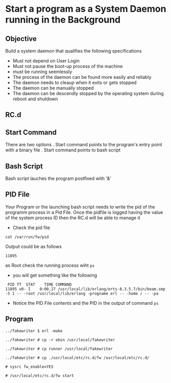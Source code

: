 # Start a program as a System Daemon running in the Background

## Objective
Build a system daemon that qualifies the following specifications

- Must not depend on User Login
- Must not pause the boot-up process of the machine
- must be running seemlessly
- The process of the daemon can be found more easily and reliably
- The daemon needs to cleaup when it exits or gets stopped
- The daemon can be manually stopped
- The daemon can be descendly stopped by the operating system during reboot and shutdown

## RC.d

## Start Command
There are two options
. Start command points to the program's entry point with a binary file
. Start command points to bash script

## Bash Script
Bash script lauches the program postfixed with '&'

## PID File
Your Program or the launching bash script needs to write the pid of the programm process in a Pid File.
Once the pidfile is logged having the value of the system process ID then the RC.d will be able to manage it

- Check the pid file
```
cat /var/run/fw/pid
```
Output could be as follows
```
11895
```
as Root check the running process wiht `ps`
- you will get something like the following

```
 PID TT  STAT    TIME COMMAND
11895 v0- I    0:00.27 /usr/local/lib/erlang/erts-8.3.5.7/bin/beam.smp -S 1 -- -root /usr/local/lib/erlang -progname erl -- -home / -- -pa
```

- Notice the PID File contents and the PID in the output of command `ps`
## Program

```
../fakewriter $ erl -make
```

```
../fakewriter # cp -r ebin /usr/local/fakewriter
```

```
../fakewriter # cp runner /usr/local/fakewriter
```

```
../fakewriter # cp ./usr/local/etc/rc.d/fw /usr/local/etc/rc.d/
```

```
# sysrc fw_enable=YES
```

```
# /usr/local/etc/rc.d/fw start
```

